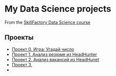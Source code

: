 # My Data Science projects

From the [SkillFactory Data Science course](https://skillfactory.ru/data-science-specialization)

## Проекты
* [Проект 0. Игра: Угадай число](https://github.com/rafferti95/st_data_science/tree/master/Project%200)
* [Проект 1. Анализ резюме из HeadHunter](https://github.com/rafferti95/st_data_science/tree/master/Project%201)
* [Проект 2. Анализ вакансий из HeadHunet](https://github.com/rafferti95/st_data_science/tree/master/Project%202)
* [Проект 3. ]()
* []()
